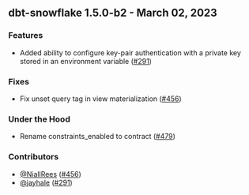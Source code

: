 ## dbt-snowflake 1.5.0-b2 - March 02, 2023

### Features

- Added ability to configure key-pair authentication with a private key stored in an environment variable ([#291](https://github.com/dbt-labs/dbt-snowflake/issues/291))

### Fixes

- Fix unset query tag in view materialization ([#456](https://github.com/dbt-labs/dbt-snowflake/issues/456))

### Under the Hood

- Rename constraints_enabled to contract ([#479](https://github.com/dbt-labs/dbt-snowflake/issues/479))

### Contributors
- [@NiallRees](https://github.com/NiallRees) ([#456](https://github.com/dbt-labs/dbt-spark/issues/456))
- [@jayhale](https://github.com/jayhale) ([#291](https://github.com/dbt-labs/dbt-spark/issues/291))

